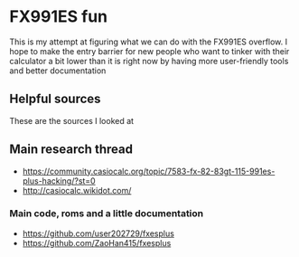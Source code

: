 # FX991ES fun

This is my attempt at figuring what we can do with the FX991ES overflow. I hope to make the entry barrier for new people
who want to tinker with their calculator a bit lower than it is right now by having more user-friendly tools and better 
documentation

## Helpful sources

These are the sources I looked at

## Main research thread
* https://community.casiocalc.org/topic/7583-fx-82-83gt-115-991es-plus-hacking/?st=0
* http://casiocalc.wikidot.com/ 

### Main code, roms and a little documentation
* https://github.com/user202729/fxesplus
* https://github.com/ZaoHan415/fxesplus
